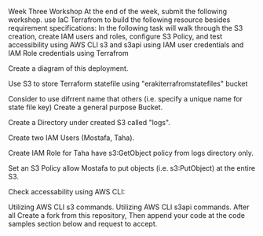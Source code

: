 Week Three Workshop
At the end of the week, submit the following workshop.
use IaC Terrafrom to build the following resource besides requirement specifications:
In the following task will walk through the S3 creation, create IAM users and roles, configure S3 Policy, and test accessibility using AWS CLI s3 and s3api using IAM user credentials and IAM Role credentials using Terrafrom

Create a diagram of this deployment.

Use S3 to store Terraform statefile using "erakiterrafromstatefiles" bucket

Consider to use difrrent name that others (i.e. specify a unique name for state file key)
Create a general purpose Bucket.

Create a Directory under created S3 called "logs".

Create two IAM Users (Mostafa, Taha).

Create IAM Role for Taha have s3:GetObject policy from logs directory only.

Set an S3 Policy allow Mostafa to put objects (i.e. s3:PutObject) at the entire S3.

Check accessability using AWS CLI:

Utilizing AWS CLI s3 commands.
Utilizing AWS CLI s3api commands.
After all Create a fork from this repository, Then append your code at the code samples section below and request to accept.

